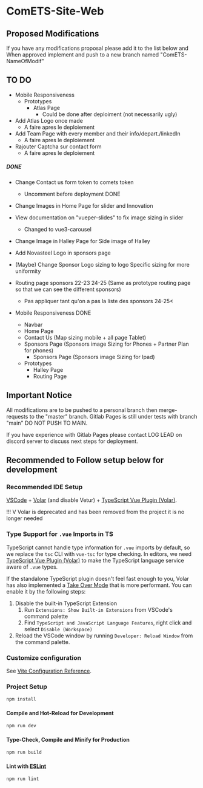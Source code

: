 # ComETS-Site-Web


## Proposed Modifications
If you have any modifications proposal please add it to the list below and When approved implement and push to a new branch named "ComETS-NameOfModif"

## TO DO
- Mobile Responsiveness
    - Prototypes
      - Atlas Page
        - Could be done after deploiment (not necessarily ugly)
- Add Atlas Logo once made
    - A faire apres le deploiement
- Add Team Page with every member and their info/depart./linkedIn
    - A faire apres le deploiement
- Rajouter Captcha sur contact form 
    - A faire apres le deploiement



##### DONE 
- Change Contact us form token to comets token 
  - Uncomment before deployment DONE
- Change Images in Home Page for slider and Innovation
- View documentation on "vueper-slides" to fix image sizing in slider 
  - Changed to vue3-carousel
- Change Image in Halley Page for Side image of Halley
- Add Novasteel Logo in sponsors page 
- (Maybe) Change Sponsor Logo sizing to logo Specific sizing for more uniformity
-  Routing page sponsors 22-23  24-25 (Same as prototype routing page so that we can see the different sponsors) 
   - Pas appliquer tant qu'on a pas la liste des sponsors 24-25<

- Mobile Responsiveness DONE
    - Navbar
    - Home Page
    - Contact Us (Map sizing mobile + all page Tablet)
    - Sponsors Page (Sponsors image Sizing for Phones + Partner Plan for phones)
        - Sponsors Page (Sponsors image Sizing for Ipad)
    - Prototypes
      - Halley Page
      - Routing Page

## Important Notice

All modifications are to be pushed to a personal branch then merge-requests to the "master" branch. Gitlab Pages is still under tests with branch "main" DO NOT PUSH TO MAIN. 

If you have experience with Gitlab Pages please contact LOG LEAD on discord server to discuss next steps for deployment. 

## Recommended to Follow setup below for development

### Recommended IDE Setup

[VSCode](https://code.visualstudio.com/) + [Volar](https://marketplace.visualstudio.com/items?itemName=Vue.volar) (and disable Vetur) + [TypeScript Vue Plugin (Volar)](https://marketplace.visualstudio.com/items?itemName=Vue.vscode-typescript-vue-plugin).

!!! V Volar is deprecated and has been removed from the project it is no longer needed

### Type Support for `.vue` Imports in TS

TypeScript cannot handle type information for `.vue` imports by default, so we replace the `tsc` CLI with `vue-tsc` for type checking. In editors, we need [TypeScript Vue Plugin (Volar)](https://marketplace.visualstudio.com/items?itemName=Vue.vscode-typescript-vue-plugin) to make the TypeScript language service aware of `.vue` types.

If the standalone TypeScript plugin doesn't feel fast enough to you, Volar has also implemented a [Take Over Mode](https://github.com/johnsoncodehk/volar/discussions/471#discussioncomment-1361669) that is more performant. You can enable it by the following steps:

1. Disable the built-in TypeScript Extension
    1) Run `Extensions: Show Built-in Extensions` from VSCode's command palette
    2) Find `TypeScript and JavaScript Language Features`, right click and select `Disable (Workspace)`
2. Reload the VSCode window by running `Developer: Reload Window` from the command palette.

### Customize configuration

See [Vite Configuration Reference](https://vitejs.dev/config/).

### Project Setup

```sh
npm install
```

#### Compile and Hot-Reload for Development

```sh
npm run dev
```

#### Type-Check, Compile and Minify for Production

```sh
npm run build
```

#### Lint with [ESLint](https://eslint.org/)

```sh
npm run lint
```
